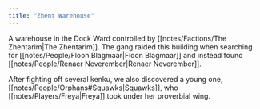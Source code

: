 ```yaml
---
title: "Zhent Warehouse"
---
```

A warehouse in the Dock Ward controlled by [[notes/Factions/The Zhentarim|The Zhentarim]]. The gang raided this building when searching for [[notes/People/Floon Blagmaar|Floon Blagmaar]] and instead found [[notes/People/Renaer Neverember|Renaer Neverember]]. 

After fighting off several kenku, we also discovered a young one, [[notes/People/Orphans#Squawks|Squawks]], who [[notes/Players/Freya|Freya]] took under her proverbial wing.